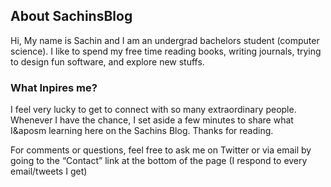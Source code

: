 ## About SachinsBlog

Hi, My name is Sachin and I am an undergrad bachelors student (computer science). I like to spend my free time reading books, writing journals, trying to design fun software, and explore new stuffs.

### What Inpires me?

I feel very lucky to get to connect with so many extraordinary people. Whenever I have the chance, I set aside a few minutes to share what I&aposm learning here on the Sachins Blog. Thanks for reading.

For comments or questions, feel free to ask me on Twitter or via email by going to the “Contact” link at the bottom of the page (I respond to every email/tweets I get)